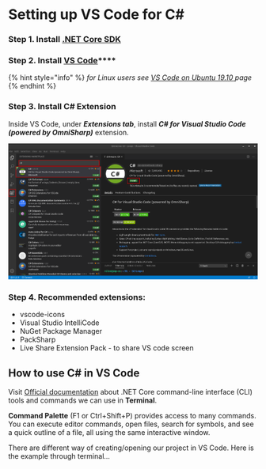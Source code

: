 # Setting up VS Code for C\#

### Step 1. Install [.NET Core SDK](https://dotnet.microsoft.com/download)

### Step 2. Install [VS Code](https://code.visualstudio.com/download)\*\*\*\*

{% hint style="info" %}
_for Linux users see_ [_VS Code on Ubuntu 19.10_ ](../../linux/untitled.md)_page_
{% endhint %}

### **Step 3. Install C\# Extension**

Inside VS Code, under _**Extensions tab**_, install _**C\# for Visual Studio Code \(powered by OmniSharp\)**_ extension.

![C\# extension in VS Code](../../.gitbook/assets/vscode-c-sharp-extension.png)

### Step 4. Recommended extensions:

* vscode-icons 
* Visual Studio IntelliCode
* NuGet Package Manager
* PackSharp
* Live Share Extension Pack - to share VS code screen 



## How to use C\# in VS Code

Visit [Official documentation](https://docs.microsoft.com/en-us/dotnet/core/tools/) about .NET Core command-line interface \(CLI\) tools and commands we can use in **Terminal**.

**Command Palette** \(F1 or Ctrl+Shift+P\) provides access to many commands. You can execute editor commands, open files, search for symbols, and see a quick outline of a file, all using the same interactive window.

There are different way of creating/opening our project in VS Code. Here is the example through terminal...





